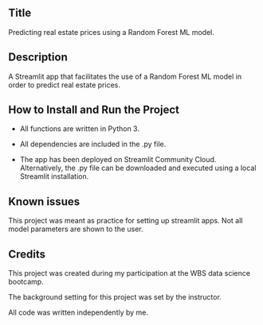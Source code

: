 ## Title

Predicting real estate prices using a Random Forest ML model.

## Description

A Streamlit app that facilitates the use of a Random Forest ML model in order to predict real estate prices.

## How to Install and Run the Project

- All functions are written in Python 3.

- All dependencies are included in the .py file.

- The app has been deployed on Streamlit Community Cloud. Alternatively, the .py file can be downloaded and executed using a local Streamlit installation.

## Known issues

This project was meant as practice for setting up streamlit apps. Not all model parameters are shown to the user.

## Credits

This project was created during my participation at the WBS data science bootcamp.

The background setting for this project was set by the instructor.

All code was written independently by me.
